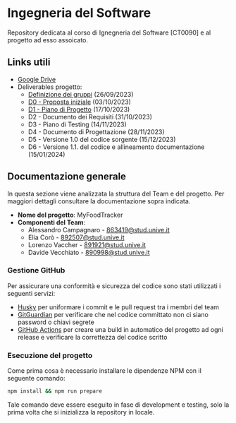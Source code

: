 # Ingegneria del Software
Repository dedicata al corso di Ignegneria del Software [CT0090] e al progetto ad esso assoicato.

## Links utili
- [Google Drive](https://drive.google.com/drive/u/1/folders/1Uj_QCArNBLdxEDssbc_CuOa-ywtnEj8N)
- Deliverables progetto:
  - [Definizione dei gruppi](https://docs.google.com/document/d/1PkdKdY0VVbg5wnJmTqyKyIJd0CjheFJ0VdZq4MZRh6s/edit?usp=sharing) (26/09/2023)
  - [D0 - Proposta iniziale](https://docs.google.com/document/d/1xngqidRZJ17-ISJTAwZ7FoSYlMm0qoQqacum-v72Sa8/edit?usp=sharing) (03/10/2023)
  - [D1 - Piano di Progetto](https://docs.google.com/document/d/1dMfetNAEwDuCpsTE4CXUk1HMZkqXpaCxojGtm54Ku_0/edit?usp=sharing) (17/10/2023)
  - D2 - Documento dei Requisiti (31/10/2023)
  - D3 - Piano di Testing (14/11/2023)
  - D4 - Documento di Progettazione (28/11/2023)
  - D5 - Versione 1.0 del codice sorgente (15/12/2023)
  - D6 - Versione 1.1. del codice e allineamento documentazione (15/01/2024)

## Documentazione generale
In questa sezione viene analizzata la struttura del Team e del progetto. Per maggiori dettagli consultare la documentazione sopra indicata.

- **Nome del progetto**: MyFoodTracker
- **Componenti del Team**:
  - Alessandro Campagnaro - 863419@stud.unive.it
  - Elia Corò - 892507@stud.unive.it
  - Lorenzo Vaccher - 891921@stud.unive.it
  - Davide Vecchiato - 890998@stud.unive.it

### Gestione GitHub
Per assicurare una conformità e sicurezza del codice sono stati utilizzati i seguenti servizi:
- [Husky](https://www.npmjs.com/package/husky) per uniformare i commit e le pull request tra i membri del team
- [GitGuardian](https://www.gitguardian.com/) per verificare che nel codice committato non ci siano password o chiavi segrete
- [GitHub Actions](https://github.com/features/actions) per creare una build in automatico del progetto ad ogni release e verificare la correttezza del codice scritto

### Esecuzione del progetto
Come prima cosa è necessario installare le dipendenze NPM con il seguente comando:
```sh
npm install && npm run prepare
```
Tale comando deve essere eseguito in fase di development e testing, solo la prima volta che si inizializza la repository in locale.